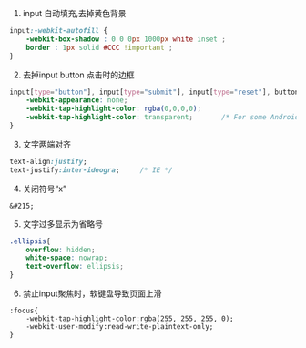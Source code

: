 1. input 自动填充,去掉黄色背景

``` css
input:-webkit-autofill {
    -webkit-box-shadow : 0 0 0px 1000px white inset ;
    border : 1px solid #CCC !important ;
}
```

2. 去掉input button 点击时的边框

``` css
input[type="button"], input[type="submit"], input[type="reset"], button {
    -webkit-appearance: none;
    -webkit-tap-highlight-color: rgba(0,0,0,0);
    -webkit-tap-highlight-color: transparent;		/* For some Androids */
}

```

3. 文字两端对齐

``` css
text-align:justify;
text-justify:inter-ideogra;		/* IE */
```

4. 关闭符号“x”

```
&#215;
```

5. 文字过多显示为省略号

``` css
.ellipsis{
	overflow: hidden;
    white-space: nowrap;
    text-overflow: ellipsis;
}
```

6. 禁止input聚焦时，软键盘导致页面上滑

```
:focus{
	-webkit-tap-highlight-color:rgba(255, 255, 255, 0);
	-webkit-user-modify:read-write-plaintext-only;
}
```
